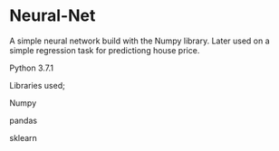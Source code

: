 # Neural-Net
A simple neural network build with the Numpy library.
Later used on a simple regression task for predictiong house price.

Python 3.7.1

Libraries used;

Numpy

pandas

sklearn
